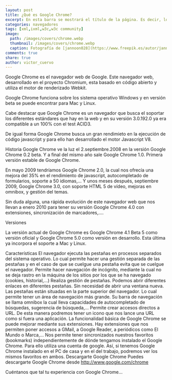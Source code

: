 ```yaml
---
layout: post
title: ¿Qué es Google Chrome?
excerpt: En esta barra se mostrará el título de la página. Es decir, lo que la página tenga como contenido dentro de la etiqueta . También suele cargar el icono (o favicon) asociado a la página.
categories: navegadores
tags: [xml,ixml,w3c,w3c community]
image:
  path: /images/covers/chrome.webp
  thumbnail: /images/covers/chrome.webp
  caption: Fotografía de [jannoon028](https://www.freepik.es/autor/jannoon028)
comments: true
share: true
author: victor_cuervo
---
```


Google Chrome es el navegador web de Google. Este navegador web, desarrollado en el proyecto Chromium, esta basado en código abierto y utiliza el motor de renderizado Webkit.

Google Chrome funciona sobre los sistema operativo Windows y en versión beta se puede encontrar para Mac y Linux.

Cabe destacar que Google Chrome es un navegador que busca el soportar los diferentes estándares que hay en la web y en su versión 3.0.192.0 ya era compatible a un 100% con el test ACID3.

De igual forma Google Chrome busca un gran rendimieto en la ejecución de código javascript y para ello han desarrollado el motor Javascript V8.

Historia
Google Chrome ve la luz el 2.septiembre.2008 en la versión Google Chrome 0.2 beta. Y a final del mismo año sale Google Chrome 1.0. Primera versión estable de Google Chrome.

En mayo 2009 tendríamos Google Chrome 2.0, la cual nos ofrecía una mejora del 35% en el rendimiento de javascript, autocompletado de formularios, soporte a 50 idiomas,… Y unos meses después, septiembre 2009, Google Chrome 3.0, con soporte HTML  5 de vídeo, mejoras en omnibox, y gestión del temas.

Sin duda alguna, una rápida evolución de este navegador web que nos llevan a enero 2010 para tener su versión Google Chrome 4.0 con extensiones, sincronización de marcadores,….

Versiones

La versión actual de Google Chrome es Google Chrome 4.1 Beta 5 como versión oficial y Google Chrome 5.0 como versión en desarrollo. Esta última ya incorpora el soporte a Mac y Linux.

Características
El navegador ejecuta las pestañas en procesos separados del sistema operativo. Lo cual permite hacer una gestión separada de las pestañas y en el caso de que se cuelgue una pestaña evita que se cuelgue el navegador.
Permite hacer navegación de incógnito, mediante la cual no se deja rastro en la máquina de los sitios por los que se ha navegado (cookies, historial,…)
Realiza gestión de pestañas. Podemos abrir diferentes enlaces en diferentes pestañas. Sin necesidad de abrir una ventana nueva.
Las pestañas están situadas en la parte superior del navegador. Lo cual permite tener un área de navegación más grande.
Su barra de navegación se llama omnibox la cual lleva capacidades de autocompletado de búsquedas, sugerencia de búsqueda,…
Permite crear accesos directos a URL. De esta manera podremos tener un icono que nos lance una URL como si fuera una aplicación.
La funcionalidad básica de Google Chrome se puede mejorar mediante sus extensiones. Hay extensiones que nos permiten poner accesos a GMail, a Google Reader, a periódicos como El Mundo o Marca,…
Nos permite tener sincronizados nuestros favoritos (bookmarks) independientemente de dónde tengamos instalado el Google Chrome. Para ello utiliza una cuenta de google. Así, si tenemos Google Chrome instalado en el PC de casa y en el del trabajo, podremos ver los mismos favoritos en ambos.
Descargarte Google Chrome
Puedes descargarte Google Chrome desde http://www.google.com/chrome

Cuéntanos que tal tu experiencia con Google Chrome…
